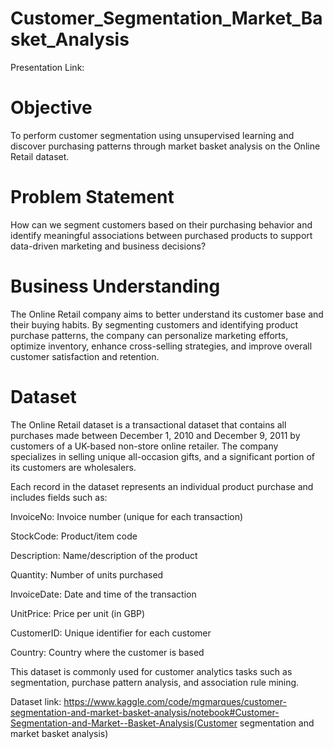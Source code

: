 # Customer_Segmentation_Market_Basket_Analysis

Presentation Link:

# Objective

To perform customer segmentation using unsupervised learning and discover purchasing patterns through market basket analysis on the Online Retail dataset.


# Problem Statement

How can we segment customers based on their purchasing behavior and identify meaningful associations between purchased products to support data-driven marketing and business decisions?

# Business Understanding

The Online Retail company aims to better understand its customer base and their buying habits. By segmenting customers and identifying product purchase patterns, the company can personalize marketing efforts, optimize inventory, enhance cross-selling strategies, and improve overall customer satisfaction and retention.

# Dataset

The Online Retail dataset is a transactional dataset that contains all purchases made between December 1, 2010 and December 9, 2011 by customers of a UK-based non-store online retailer. The company specializes in selling unique all-occasion gifts, and a significant portion of its customers are wholesalers.

Each record in the dataset represents an individual product purchase and includes fields such as:

InvoiceNo: Invoice number (unique for each transaction)

StockCode: Product/item code

Description: Name/description of the product

Quantity: Number of units purchased

InvoiceDate: Date and time of the transaction

UnitPrice: Price per unit (in GBP)

CustomerID: Unique identifier for each customer

Country: Country where the customer is based

This dataset is commonly used for customer analytics tasks such as segmentation, purchase pattern analysis, and association rule mining.

Dataset link: https://www.kaggle.com/code/mgmarques/customer-segmentation-and-market-basket-analysis/notebook#Customer-Segmentation-and-Market--Basket-Analysis(Customer segmentation and market basket analysis)

